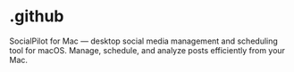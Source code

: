 # .github
SocialPilot for Mac — desktop social media management and scheduling tool for macOS. Manage, schedule, and analyze posts efficiently from your Mac.
